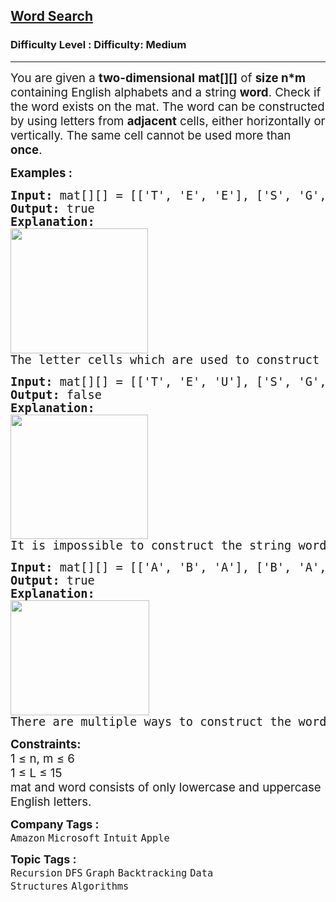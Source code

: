 <h2><a href="https://www.geeksforgeeks.org/problems/word-search/1">Word Search</a></h2><h3>Difficulty Level : Difficulty: Medium</h3><hr><div class="problems_problem_content__Xm_eO"><p><span style="font-size: 14pt;">You are given a <strong>two-dimensional</strong> <strong>mat[][]</strong> of <strong>size n*m</strong> containing English alphabets and a string <strong>word</strong>. Check if the word exists on the mat. The word can be constructed by using letters from <strong>adjacent</strong> cells, either horizontally or vertically. The same cell cannot be used more than <strong>once</strong>.</span></p>
<p><span style="font-size: 14pt;"><strong>Examples :</strong></span></p>
<pre><span style="font-size: 14pt;"><strong>Input: </strong>mat[][] = [['T', 'E', 'E'], ['S', 'G', 'K'], ['T', 'E', 'L']], word = "GEEK"
<strong>Output: </strong>true
<strong>Explanation:</strong>
<img src="https://media.geeksforgeeks.org/img-practice/prod/addEditProblem/886266/Web/Other/blobid4_1737981964.png" alt="" width="220" height="200" style="filter: invert(0);"><br>The letter cells which are used to construct the "GEEK" are colored.</span></pre>
<pre><span style="font-size: 14pt;"><strong>Input: </strong>mat[][] = [['T', 'E', 'U'], ['S', 'G', 'K'], ['T', 'E', 'L']], word = "GEEK"
<strong>Output: </strong>false
<strong>Explanation:</strong>
<img src="https://media.geeksforgeeks.org/img-practice/prod/addEditProblem/886266/Web/Other/blobid5_1737981964.png" alt="" width="220" height="199" style="filter: invert(0);"><br>It is impossible to construct the string word from the mat using each cell only once.</span></pre>
<pre><span style="font-size: 14pt;"><strong>Input: </strong>mat[][] = [['A', 'B', 'A'], ['B', 'A', 'B']], word = "AB"
<strong>Output: </strong>true
<strong>Explanation:</strong>
<img src="https://media.geeksforgeeks.org/img-practice/prod/addEditProblem/886266/Web/Other/blobid6_1737981964.png" alt="" width="222" height="184" style="filter: invert(0);"><br>There are multiple ways to construct the word "AB".</span></pre>
<p><span style="font-size: 14pt;"><strong style="font-size: 14pt;">Constraints:</strong><br><span style="font-size: 14pt;">1 ≤ n, m ≤ 6</span><br><span style="font-size: 14pt;">1 ≤ L ≤ 15</span><br><span style="font-size: 18.6667px;">mat and word consists of only lowercase and uppercase English letters.</span></span></p></div><p><span style=font-size:18px><strong>Company Tags : </strong><br><code>Amazon</code>&nbsp;<code>Microsoft</code>&nbsp;<code>Intuit</code>&nbsp;<code>Apple</code>&nbsp;<br><p><span style=font-size:18px><strong>Topic Tags : </strong><br><code>Recursion</code>&nbsp;<code>DFS</code>&nbsp;<code>Graph</code>&nbsp;<code>Backtracking</code>&nbsp;<code>Data Structures</code>&nbsp;<code>Algorithms</code>&nbsp;